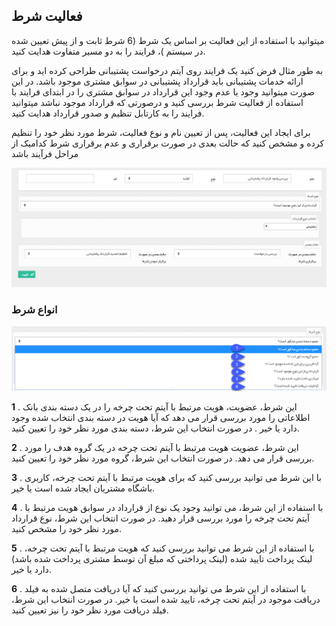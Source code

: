 ﻿##  فعالیت شرط 



میتوانید با استفاده از این فعالیت بر اساس یک شرط (6 شرط ثابت و از پیش تعیین شده در سیستم )،  فرایند را به دو مسیر متفاوت هدایت کنید.

 به طور مثال فرض کنید یک فرایند روی آیتم درخواست پشتیبانی طراحی کرده اید و برای ارائه خدمات پشتیبانی باید قرارداد پشتیبانی در سوابق مشتری موجود باشد. در این صورت میتوانید وجود یا عدم وجود این قرارداد در سوابق مشتری را در ابتدای فرایند با استفاده از فعالیت شرط بررسی کنید و درصورتی که قرارداد موجود نباشد میتوانید فرایند را به کارتابل تنظیم و صدور قرارداد هدایت کنید.

برای ایجاد این فعالیت، پس از تعیین نام و نوع فعالیت، شرط مورد نظر خود را تنظیم کرده و مشخص کنید که حالت بعدی در صورت برقراری و عدم برقراری شرط کدامیک از مراحل فرآیند باشد

![](Condition1.png)

### انواع شرط

![](Condition2.png)

**1** . این شرط، عضویت، هویت مرتبط با آیتم تحت چرخه را در  یک دسته بندی بانک اطلاعاتی را مورد بررسی قرار می دهد که آیا هویت در دسته بندی انتخاب شده وجود دارد یا خیر . در صورت انتخاب این شرط، دسته بندی مورد نظر خود را تعیین کنید.

**2** . این شرط، عضویت هویت مرتبط با آیتم تحت چرخه در یک گروه هدف را مورد بررسی قرار می دهد. در صورت انتخاب این شرط، گروه مورد نظر خود را تعیین کنید.

**3** . با این شرط می توانید بررسی کنید که برای هویت مرتبط با آیتم تحت چرخه، کاربری باشگاه مشتریان ایجاد شده است یا خیر.

**4** . با استفاده از این شرط، می توانید وجود یک نوع از قرارداد در سوابق هویت مرتبط با آیتم تحت چرخه را مورد بررسی قرار دهید. در صورت انتخاب این شرط، نوع قرارداد مورد نظر خود را مشخص کنید.

**5** . با استفاده از این شرط می توانید بررسی کنید که هویت مرتبط با آیتم تحت چرخه، لینک پرداخت تایید شده (لینک پرداختی که مبلغ آن توسط مشتری پرداخت شده باشد) دارد یا خیر.

**6** . با استفاده از این شرط می توانید بررسی کنید که آیا دریافت متصل شده به فیلد دریافت موجود در  آیتم تحت چرخه، تایید شده است یا خیر. در صورت انتخاب این شرط، فیلد دریافت مورد نظر خود را نیز تعیین کنید.
